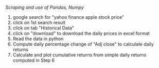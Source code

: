 *Scraping and use of Pandas, Numpy*

1) google search for "yahoo finance apple stock price"
2) click on 1st search result
3) click on tab "Historical Data"
4) click on "download" to download the daily prices in excel format
5) Read the data in python
6) Compute daily percentage change of "Adj close" to calculate daily returns
7) Calculate and plot cumulative returns from simple daily returns computed in Step 6
